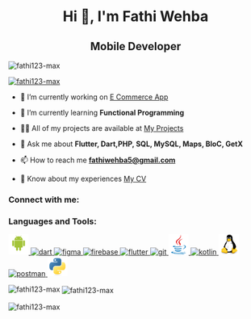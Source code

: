 <h1 align="center">Hi 👋, I'm Fathi Wehba</h1>
<h2 align="center">Mobile Developer </h2>

<p align="left"> <img src="https://komarev.com/ghpvc/?username=fathi123-max&label=Profile%20views&color=0e75b6&style=flat" alt="fathi123-max" /> </p>

<p align="left"> <a href="https://github.com/ryo-ma/github-profile-trophy"><img src="https://github-profile-trophy.vercel.app/?username=fathi123-max" alt="fathi123-max" /></a> </p>

- 🔭 I’m currently working on [E Commerce App](https://github.com/Fathi123-max/mobmart)

- 🌱 I’m currently learning **Functional Programming**

- 👨‍💻 All of my projects are available at [My Projects](https://drive.google.com/file/d/1SETvX-OMY3XGeaLg4GWg36Uf0PM8mHjp/view?usp=sharing)

- 💬 Ask me about **Flutter, Dart,PHP, SQL, MySQL, Maps, BloC, GetX**

- 📫 How to reach me **fathiwehba5@gmail.com**

- 📄 Know about my experiences [My CV](https://drive.google.com/file/d/1SETvX-OMY3XGeaLg4GWg36Uf0PM8mHjp/view?usp=sharing)

<h3 align="left">Connect with me:</h3>
<p align="left">
</p>

<h3 align="left">Languages and Tools:</h3>
<p align="left"> <a href="https://developer.android.com" target="_blank" rel="noreferrer"> <img src="https://raw.githubusercontent.com/devicons/devicon/master/icons/android/android-original-wordmark.svg" alt="android" width="40" height="40"/> </a> <a href="https://dart.dev" target="_blank" rel="noreferrer"> <img src="https://www.vectorlogo.zone/logos/dartlang/dartlang-icon.svg" alt="dart" width="40" height="40"/> </a> <a href="https://www.figma.com/" target="_blank" rel="noreferrer"> <img src="https://www.vectorlogo.zone/logos/figma/figma-icon.svg" alt="figma" width="40" height="40"/> </a> <a href="https://firebase.google.com/" target="_blank" rel="noreferrer"> <img src="https://www.vectorlogo.zone/logos/firebase/firebase-icon.svg" alt="firebase" width="40" height="40"/> </a> <a href="https://flutter.dev" target="_blank" rel="noreferrer"> <img src="https://www.vectorlogo.zone/logos/flutterio/flutterio-icon.svg" alt="flutter" width="40" height="40"/> </a> <a href="https://git-scm.com/" target="_blank" rel="noreferrer"> <img src="https://www.vectorlogo.zone/logos/git-scm/git-scm-icon.svg" alt="git" width="40" height="40"/> </a> <a href="https://www.java.com" target="_blank" rel="noreferrer"> <img src="https://raw.githubusercontent.com/devicons/devicon/master/icons/java/java-original.svg" alt="java" width="40" height="40"/> </a> <a href="https://kotlinlang.org" target="_blank" rel="noreferrer"> <img src="https://www.vectorlogo.zone/logos/kotlinlang/kotlinlang-icon.svg" alt="kotlin" width="40" height="40"/> </a> <a href="https://www.linux.org/" target="_blank" rel="noreferrer"> <img src="https://raw.githubusercontent.com/devicons/devicon/master/icons/linux/linux-original.svg" alt="linux" width="40" height="40"/> </a> <a href="https://postman.com" target="_blank" rel="noreferrer"> <img src="https://www.vectorlogo.zone/logos/getpostman/getpostman-icon.svg" alt="postman" width="40" height="40"/> </a> <a href="https://www.python.org" target="_blank" rel="noreferrer"> <img src="https://raw.githubusercontent.com/devicons/devicon/master/icons/python/python-original.svg" alt="python" width="40" height="40"/> </a> </p>

<p><img align="left" src="https://github-readme-stats.vercel.app/api/top-langs?username=fathi123-max&show_icons=true&locale=en&layout=compact" alt="fathi123-max" /></p>

<p>&nbsp;<img align="center" src="https://github-readme-stats.vercel.app/api?username=fathi123-max&show_icons=true&locale=en" alt="fathi123-max" /></p>

<p><img align="center" src="https://github-readme-streak-stats.herokuapp.com/?user=fathi123-max&" alt="fathi123-max" /></p>

